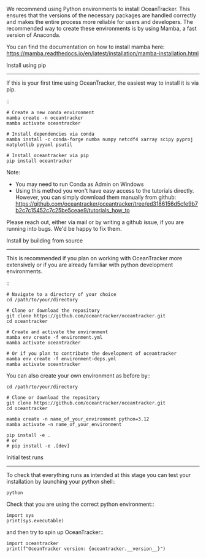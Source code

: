 
We recommend using Python environments to install OceanTracker.
This ensures that the versions of the necessary packages are handled correctly and makes the entire process more reliable for users and developers.
The recommended way to create these environments is by using Mamba, a fast version of Anaconda.

You can find the documentation on how to install mamba here:
https://mamba.readthedocs.io/en/latest/installation/mamba-installation.html


Install using pip 
_________________

If this is your first time using OceanTracker, the easiest way to install it is via pip.

::

    # Create a new conda environment
    mamba create -n oceantracker
    mamba activate oceantracker

    # Install dependencies via conda
    mamba install -c conda-forge numba numpy netcdf4 xarray scipy pyproj matplotlib pyyaml psutil

    # Install oceantracker via pip
    pip install oceantracker

Note: 
- You may need to run Conda as Admin on  Windows
- Using this method you won't have easy access to the tutorials directly. However, you can simply download them manually from github: https://github.com/oceantracker/oceantracker/tree/ed3186156d5cfe9b7b2c7c15452c7c25be5ceae9/tutorials_how_to

Please reach out, either via mail or by writing a github issue, if you are running into bugs. We'd be happy to fix them.


Install by building from source
_______________________________

This is recommended if you plan on working with OceanTracker more extensively or if you are already familiar with python development environments.

::

    # Navigate to a directory of your choice
    cd /path/to/your/directory

    # Clone or download the repository
    git clone https://github.com/oceantracker/oceantracker.git
    cd oceantracker

    # Create and activate the environment
    mamba env create -f environment.yml
    mamba activate oceantracker

    # Or if you plan to contribute the development of oceantracker
    mamba env create -f environment-deps.yml
    mamba activate oceantracker

You can also create your own environment as before by::

    cd /path/to/your/directory

    # Clone or download the repository
    git clone https://github.com/oceantracker/oceantracker.git
    cd oceantracker

    mamba create -n name_of_your_environment python=3.12
    mamba activate -n name_of_your_environment

    pip install -e .
    # or
    # pip install -e .[dev]


Initial test runs
_________________

To check that everything runs as intended at this stage you can test your installation by launching your python shell::

    python

Check that you are using the correct python environment::

    import sys
    print(sys.executable)

and then try to spin up OceanTracker::

    import oceantracker
    print(f"OceanTracker version: {oceantracker.__version__}")